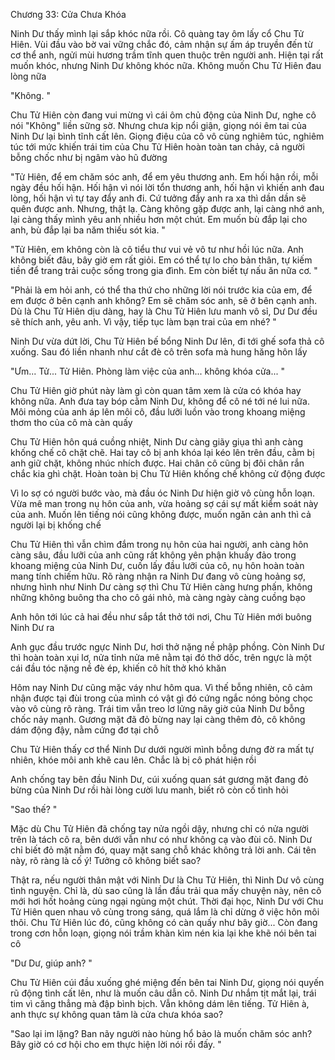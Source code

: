 




Chương 33: Cửa Chưa Khóa


Ninh Dư thấy mình lại sắp khóc nữa rồi. Cô quàng tay ôm lấy cổ Chu Tử Hiên. Vùi đầu vào bờ vai vững chắc đó, cảm nhận sự ấm áp truyền đến từ cơ thể anh, ngửi mùi hương trầm tĩnh quen thuộc trên người anh. Hiện tại rất muốn khóc, nhưng Ninh Dư không khóc nữa. Không muốn Chu Tử Hiên đau lòng nữa

"Không. "

Chu Tử Hiên còn đang vui mừng vì cái ôm chủ động của Ninh Dư, nghe cô nói "Không" liền sững sờ. Nhưng chưa kịp nổi giận, giọng nói êm tai của Ninh Dư lại bình tĩnh cất lên. Giọng điệu của cô vô cùng nghiêm túc, nghiêm túc tới mức khiến trái tim của Chu Tử Hiên hoàn toàn tan chảy, cả người bỗng chốc như bị ngâm vào hũ đường

"Tử Hiên, để em chăm sóc anh, để em yêu thương anh. Em hối hận rồi, mỗi ngày đều hối hận. Hối hận vì nói lời tổn thương anh, hối hận vì khiến anh đau lòng, hối hận vì tự tay đẩy anh đi. Cứ tưởng đẩy anh ra xa thì dần dần sẽ quên được anh. Nhưng, thật lạ. Càng không gặp được anh, lại càng nhớ anh, lại càng thấy mình yêu anh nhiều hơn một chút. Em muốn bù đắp lại cho anh, bù đắp lại ba năm thiếu sót kia. "

"Tử Hiên, em không còn là cô tiểu thư vui vẻ vô tư như hồi lúc nữa. Anh không biết đâu, bây giờ em rất giỏi. Em có thể tự lo cho bản thân, tự kiếm tiền để trang trải cuộc sống trong gia đình. Em còn biết tự nấu ăn nữa cơ. "

"Phải là em hỏi anh, có thể tha thứ cho những lời nói trước kia của em, để em được ở bên cạnh anh không? Em sẽ chăm sóc anh, sẽ ở bên cạnh anh. Dù là Chu Tử Hiên dịu dàng, hay là Chu Tử Hiên lưu manh vô sỉ, Dư Dư đều sẽ thích anh, yêu anh. Vì vậy, tiếp tục làm bạn trai của em nhé? "

Ninh Dư vừa dứt lời, Chu Tử Hiên bế bổng Ninh Dư lên, đi tới ghế sofa thả cô xuống. Sau đó liền nhanh như cắt đè cô trên sofa mà hung hăng hôn lấy

"Ưm... Tử... Tử Hiên. Phòng làm việc của anh... không khóa cửa... "

Chu Tử Hiên giờ phút này làm gì còn quan tâm xem là cửa có khóa hay không nữa. Anh đưa tay bóp cằm Ninh Dư, không để cô né tới né lui nữa. Môi mỏng của anh áp lên môi cô, đầu lưỡi luồn vào trong khoang miệng thơm tho của cô mà càn quấy

Chu Tử Hiên hôn quá cuồng nhiệt, Ninh Dư càng giãy giụa thì anh càng khống chế cô chặt chẽ. Hai tay cô bị anh khóa lại kéo lên trên đầu, cằm bị anh giữ chặt, không nhúc nhích được. Hai chân cô cũng bị đôi chân rắn chắc kia ghì chặt. Hoàn toàn bị Chu Tử Hiên khống chế không cử động được

Vì lo sợ có người bước vào, mà đầu óc Ninh Dư hiện giờ vô cùng hỗn loạn. Vừa mê man trong nụ hôn của anh, vừa hoảng sợ cái sự mất kiểm soát này của anh. Muốn lên tiếng nói cũng không được, muốn ngăn cản anh thì cả người lại bị khống chế

Chu Tử Hiên thì vẫn chìm đắm trong nụ hôn của hai người, anh càng hôn càng sâu, đầu lưỡi của anh cũng rất không yên phận khuấy đảo trong khoang miệng của Ninh Dư, cuốn lấy đầu lưỡi của cô, nụ hôn hoàn toàn mang tính chiếm hữu. Rõ ràng nhận ra Ninh Dư đang vô cùng hoảng sợ, nhưng hình như Ninh Dư càng sợ thì Chu Tử Hiên càng hưng phấn, không những không buông tha cho cô gái nhỏ, mà càng ngày càng cuồng bạo



Anh hôn tới lúc cả hai đều như sắp tắt thở tới nơi, Chu Tử Hiên mới buông Ninh Dư ra

Anh gục đầu trước ngực Ninh Dư, hơi thở nặng nề phập phồng. Còn Ninh Dư thì hoàn toàn xụi lơ, nửa tỉnh nửa mê nằm tại đó thở dốc, trên ngực là một cái đầu tóc nặng nề đè ép, khiến cô hít thở khó khăn

Hôm nay Ninh Dư cũng mặc váy như hôm qua. Vì thế bỗng nhiên, cô cảm nhận được tại đùi trong của mình có vật gì đó cứng ngắc nóng bỏng chọc vào vô cùng rõ ràng. Trái tim vẫn treo lơ lửng nãy giờ của Ninh Dư bỗng chốc nảy mạnh. Gương mặt đã đỏ bừng nay lại càng thêm đỏ, cô không dám động đậy, nằm cứng đơ tại chỗ

Chu Tử Hiên thấy cơ thể Ninh Dư dưới người mình bỗng dưng đờ ra mất tự nhiên, khóe môi anh khẽ cau lên. Chắc là bị cô phát hiện rồi

Anh chống tay bên đầu Ninh Dư, cúi xuống quan sát gương mặt đang đỏ bừng của Ninh Dư rồi hài lòng cười lưu manh, biết rõ còn cố tình hỏi

"Sao thế? "

Mặc dù Chu Tử Hiên đã chống tay nửa ngồi dậy, nhưng chỉ có nửa người trên là tách cô ra, bên dưới vẫn như có như không cạ vào đùi cô. Ninh Dư chỉ biết đỏ mặt nằm đó, quay mặt sang chỗ khác không trả lời anh. Cái tên này, rõ ràng là cố ý! Tưởng cô không biết sao?

Thật ra, nếu người thân mật với Ninh Dư là Chu Tử Hiên, thì Ninh Dư vô cùng tình nguyện. Chỉ là, dù sao cũng là lần đầu trải qua mấy chuyện này, nên cô mới hơi hốt hoảng cùng ngại ngùng một chút. Thời đại học, Ninh Dư với Chu Tử Hiên quen nhau vô cùng trong sáng, quá lắm là chỉ dừng ở việc hôn môi thôi. Chu Tử Hiên lúc đó, cũng không có càn quấy như bây giờ... Còn đang trong cơn hỗn loạn, giọng nói trầm khàn kìm nén kia lại khe khẽ nói bên tai cô

"Dư Dư, giúp anh? "

Chu Tử Hiên cúi đầu xuống ghé miệng đến bên tai Ninh Dư, giọng nói quyến rũ động tình cất lên, như là muốn câu dẫn cô. Ninh Dư nhắm tịt mắt lại, trái tim vì căng thẳng mà đập bình bịch. Vẫn không dám lên tiếng. Tử Hiên à, anh thực sự không quan tâm là cửa chưa khóa sao?

"Sao lại im lặng? Ban nãy người nào hùng hổ bảo là muốn chăm sóc anh? Bây giờ có cơ hội cho em thực hiện lời nói rồi đấy. "




